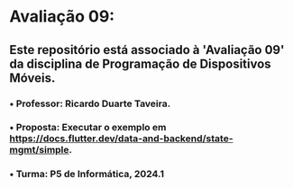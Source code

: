 # Avaliação 09:

## Este repositório está associado à 'Avaliação 09' da disciplina de Programação de Dispositivos Móveis.
### • Professor: Ricardo Duarte Taveira.
### • Proposta: Executar o exemplo em https://docs.flutter.dev/data-and-backend/state-mgmt/simple.
### • Turma: P5 de Informática, 2024.1

